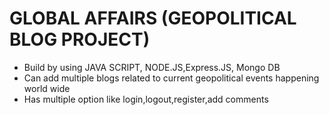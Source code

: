 
# GLOBAL AFFAIRS (GEOPOLITICAL BLOG PROJECT)

- Build by using JAVA SCRIPT, NODE.JS,Express.JS, Mongo DB
- Can add multiple blogs related to current geopolitical events happening world wide
- Has multiple  option like login,logout,register,add comments
